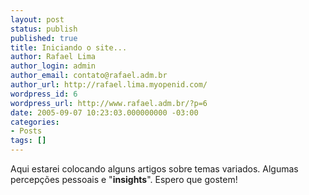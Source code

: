 ```yaml
---
layout: post
status: publish
published: true
title: Iniciando o site...
author: Rafael Lima
author_login: admin
author_email: contato@rafael.adm.br
author_url: http://rafael.lima.myopenid.com/
wordpress_id: 6
wordpress_url: http://www.rafael.adm.br/?p=6
date: 2005-09-07 10:23:03.000000000 -03:00
categories:
- Posts
tags: []
---
```

Aqui estarei colocando alguns artigos sobre temas variados. Algumas percep&ccedil;&otilde;es pessoais e "<span style="font-weight: bold">insights</span>". Espero que gostem!
